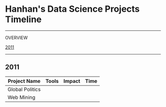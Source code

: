 # Hanhan's Data Science Projects Timeline

******************************************************************

OVERVIEW

[2011](#2011)

******************************************************************

## 2011

|     Project Name        |          Tools             |                   Impact                  |    Time   |
| ----------------------- | -------------------------- | ----------------------------------------- | --------- |
| Global Politics         |                            |                                           |           |
| Web Mining              |                            |                                           |           |
